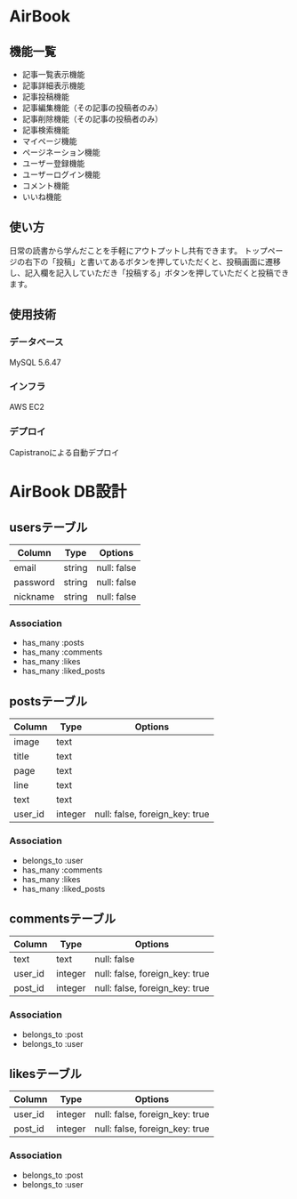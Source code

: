 # AirBook
## 機能一覧
- 記事一覧表示機能
- 記事詳細表示機能
- 記事投稿機能
- 記事編集機能（その記事の投稿者のみ）
- 記事削除機能（その記事の投稿者のみ）
- 記事検索機能
- マイページ機能
- ページネーション機能
- ユーザー登録機能
- ユーザーログイン機能
- コメント機能
- いいね機能

## 使い方
日常の読書から学んだことを手軽にアウトプットし共有できます。
トップページの右下の「投稿」と書いてあるボタンを押していただくと、投稿画面に遷移し、記入欄を記入していただき「投稿する」ボタンを押していただくと投稿できます。

## 使用技術
### データベース
MySQL 5.6.47

### インフラ
AWS EC2

### デプロイ
Capistranoによる自動デプロイ

# AirBook DB設計
## usersテーブル
|Column|Type|Options|
|------|----|-------|
|email|string|null: false|
|password|string|null: false|
|nickname|string|null: false|
### Association
- has_many :posts
- has_many :comments
- has_many :likes
- has_many :liked_posts

## postsテーブル
|Column|Type|Options|
|------|----|-------|
|image|text||
|title|text||
|page|text||
|line|text||
|text|text||
|user_id|integer|null: false, foreign_key: true|
### Association
- belongs_to :user
- has_many :comments
- has_many :likes
- has_many :liked_posts

## commentsテーブル
|Column|Type|Options|
|------|----|-------|
|text|text|null: false|
|user_id|integer|null: false, foreign_key: true|
|post_id|integer|null: false, foreign_key: true|
### Association
- belongs_to :post
- belongs_to :user

## likesテーブル
|Column|Type|Options|
|------|----|-------|
|user_id|integer|null: false, foreign_key: true|
|post_id|integer|null: false, foreign_key: true|
### Association
- belongs_to :post
- belongs_to :user